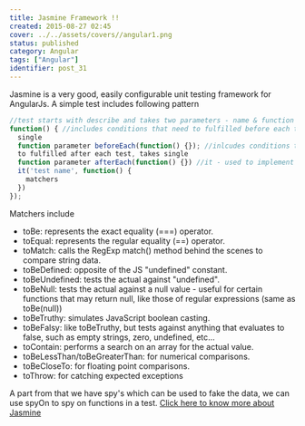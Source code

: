 ```yaml
---
title: Jasmine Framework !!
created: 2015-08-27 02:45
cover: ../../assets/covers//angular1.png
status: published
category: Angular
tags: ["Angular"]
identifier: post_31
---
```

Jasmine is a very good, easily configurable unit testing framework for AngularJs. A simple test includes following pattern

```javascript
//test starts with describe and takes two parameters - name & function describe('calculator',
function() { //includes conditions that need to fulfilled before each test, takes
  single
  function parameter beforeEach(function() {}); //inlcudes conditions that need
  to fulfilled after each test, takes single
  function parameter afterEach(function() {}) //it - used to implement test scenarios, there can any number of it's in a describe
  it('test name', function() {
    matchers
  })
});
```

Matchers include

  * toBe: represents the exact equality (===) operator.
  * toEqual: represents the regular equality (==) operator.
  * toMatch: calls the RegExp match() method behind the scenes to compare string data.
  * toBeDefined: opposite of the JS "undefined" constant.
  * toBeUndefined: tests the actual against "undefined".
  * toBeNull: tests the actual against a null value - useful for certain functions that may return null, like those of regular expressions (same as toBe(null))
  * toBeTruthy: simulates JavaScript boolean casting.
  * toBeFalsy: like toBeTruthy, but tests against anything that evaluates to false, such as empty strings, zero, undefined, etc…
  * toContain: performs a search on an array for the actual value.
  * toBeLessThan/toBeGreaterThan: for numerical comparisons.
  * toBeCloseTo: for floating point comparisons.
  * toThrow: for catching expected exceptions

A part from that we have spy's which can be used to fake the data, we can use spyOn to spy on functions in a test. [Click here to know more about Jasmine](http://jasmine.github.io/2.0/introduction.html)